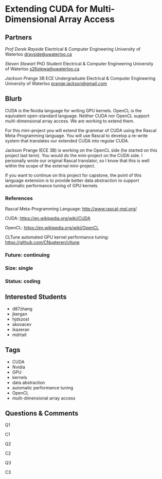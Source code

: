 # Extending CUDA for Multi-Dimensional Array Access

## Partners

_Prof Derek Rayside_
Electrical & Computer Engineering
University of Waterloo
drayside@uwaterloo.ca

_Steven Stewart_
PhD Student
Electrical & Computer Engineering
University of Waterloo
s26stewa@uwaterloo.ca

_Jackson Prange_
3B ECE Undergraduate
Electrical & Computer Engineering
University of Waterloo
prange.jackson@gmail.com


## Blurb

CUDA is the Nvidia language for writing GPU kernels.
OpenCL is the equivalent open-standard language.
Neither CUDA nor OpenCL support multi-dimensional array access.
We are working to extend them.

For this mini-project you will extend the grammar of CUDA using the
Rascal Meta-Programming language. You will use Rascal to develop a
re-write system that translates our extended CUDA into regular CUDA.

Jackson Prange (ECE 3B) is working on the OpenCL side (he started on
this project last term).
You would do the mini-project on the CUDA side.
I personally wrote our original Rascal translator, so I know that this
is well within the scope of the external mini-project.

If you want to continue on this project for capstone, the point of
this language extension is to provide better data abstraction to
support automatic performance tuning of GPU kernels.


### References

Rascal Meta-Programming Language:
http://www.rascal-mpl.org/

CUDA:
https://en.wikipedia.org/wiki/CUDA

OpenCL:
https://en.wikipedia.org/wiki/OpenCL

CLTune automated GPU kernel performance tuning:
https://github.com/CNugteren/cltune

### Future: continuing
### Size: single
### Status: coding

## Interested Students
* d87zhang
* jkergan
* hjdszost
* akovacev
* ikazeran
* mdrtait

## Tags
* CUDA
* Nvidia
* GPU
* kernels
* data abstraction
* automatic performance tuning
* OpenCL
* multi-dimensional array access

## Questions & Comments

Q1

C1

Q2

C2

Q3

C3
